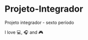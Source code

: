 # Projeto-Integrador
Projeto integrador - sexto  período

I love :computer:, :headphones:  and :video_game:
